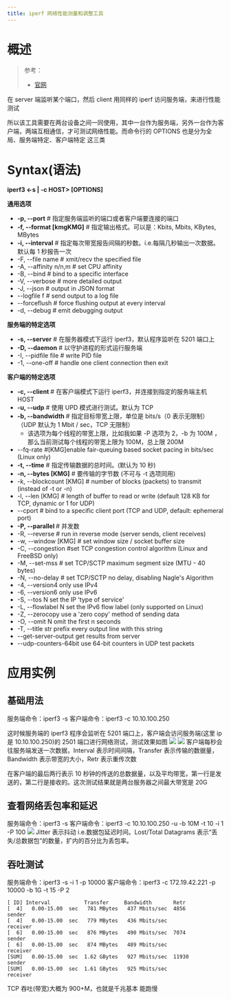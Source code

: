 ```yaml
---
title: iperf 网络性能测量和调整工具
---
```


# 概述

> 参考：
> - [官网](https://iperf.fr/)

在 server 端监听某个端口，然后 client 用同样的 iperf 访问服务端，来进行性能测试

所以该工具需要在两台设备之间一同使用，其中一台作为服务端，另外一台作为客户端，两端互相通信，才可测试网络性能。而命令行的 OPTIONS 也是分为全局、服务端特定、客户端特定 这三类

# Syntax(语法)

**iperf3 <-s | -c HOST> \[OPTIONS]**

**通用选项**

- **-p, --port** # 指定服务端监听的端口或者客户端要连接的端口
- **-f, --format \[kmgKMG]** # 指定输出格式。可以是：Kbits, Mbits, KBytes, MBytes
- **-i, --interval** # 指定每次带宽报告间隔的秒数。i.e.每隔几秒输出一次数据。默认每 1 秒报告一次
- -F, --file name # xmit/recv the specified file
- -A, --affinity n/n,m # set CPU affinity
- -B, --bind <host> # bind to a specific interface
- -V, --verbose # more detailed output
- -J, --json # output in JSON format
- --logfile f # send output to a log file
- --forceflush # force flushing output at every interval
- -d, --debug # emit debugging output

**服务端的特定选项**

- **-s, --server** # 在服务器模式下运行 iperf3，默认程序监听在 5201 端口上
- **-D, --daemon** # 以守护进程的形式运行服务端
- -I, --pidfile file # write PID file
- -1, --one-off # handle one client connection then exit

**客户端的特定选项**

- **-c, --client <HOST>** # 在客户端模式下运行 iperf3，并连接到指定的服务端主机 HOST
- **-u, --udp** # 使用 UPD 模式进行测试。默认为 TCP
- **-b, --bandwidth <NUM>** # 指定目标带宽上限，单位是 bits/s（0 表示无限制）（UDP 默认为 1 Mbit / sec，TCP 无限制）
  - 该选项为每个线程的带宽上限，比如我如果 -P 选项为 2，-b 为 100M ，那么当前测试每个线程的带宽上限为 100M，总上限 200M
- --fq-rate #\[KMG]enable fair-queuing based socket pacing in bits/sec (Linux only)
- **-t, --time** # 指定传输数据的总时间。(默认为 10 秒)
- **-n, --bytes \[KMG]** # 要传输的字节数 (不可与 -t 选项同用)
- -k, --blockcount \[KMG] # number of blocks (packets) to transmit (instead of -t or -n)
- -l, --len \[KMG] # length of buffer to read or write (default 128 KB for TCP, dynamic or 1 for UDP)
- --cport <port> # bind to a specific client port (TCP and UDP, default: ephemeral port)
- **-P, --parallel <NUM>** # 并发数
- -R, --reverse # run in reverse mode (server sends, client receives)
- -w, --window \[KMG] # set window size / socket buffer size
- -C, --congestion <algo> #set TCP congestion control algorithm (Linux and FreeBSD only)
- -M, --set-mss # set TCP/SCTP maximum segment size (MTU - 40 bytes)
- -N, --no-delay # set TCP/SCTP no delay, disabling Nagle's Algorithm
- -4, --version4 only use IPv4
- -6, --version6 only use IPv6
- -S, --tos N set the IP 'type of service'
- -L, --flowlabel N set the IPv6 flow label (only supported on Linux)
- -Z, --zerocopy use a 'zero copy' method of sending data
- -O, --omit N omit the first n seconds
- -T, --title str prefix every output line with this string
- --get-server-output get results from server
- --udp-counters-64bit use 64-bit counters in UDP test packets

# 应用实例

## 基础用法

服务端命令：iperf3 -s
客户端命令：iperf3 -c 10.10.100.250

这时候服务端的 iperf3 程序会监听在 5201 端口上，客户端会访问服务端(这里 ip 是 10.10.100.250)的 2501 端口进行网络测试，测试效果如图
![](https://notes-learning.oss-cn-beijing.aliyuncs.com/fdemaq/1616164267994-3d8e4e2d-0c26-4b52-8054-12aeac917398.png)
![](https://notes-learning.oss-cn-beijing.aliyuncs.com/fdemaq/1616164268013-f44eee21-25f2-48a5-acad-07b32cf7af7a.png)
客户端每秒会往服务端发送一次数据，Interval 表示时间间隔，Transfer 表示传输的数据量，Bandwidth 表示带宽的大小，Retr 表示重传次数

在客户端的最后两行表示 10 秒钟的传送的总数据量，以及平均带宽，第一行是发送的，第二行是接收的。这次测试结果就是两台服务器之间最大带宽是 20G

## 查看网络丢包率和延迟

服务端命令：iperf3 -s
客户端命令：iperf3 -c 10.10.100.250 -u -b 10M -t 10 -i 1 -P 100
![](https://notes-learning.oss-cn-beijing.aliyuncs.com/fdemaq/1616164268023-89190ba4-c7a7-4587-b4f7-389086f5d465.png)
Jitter 表示抖动 i.e.数据包延迟时间。Lost/Total Datagrams 表示“丢失/总数据包”的数量，扩内的百分比为丢包率。

## 吞吐测试

服务端命令：iperf3 -s -i 1 -p 10000
客户端命令：iperf3 -c 172.19.42.221 -p 10000 -b 1G -t 15 -P 2

    [ ID] Interval           Transfer     Bandwidth       Retr
    [  4]   0.00-15.00  sec   781 MBytes   437 Mbits/sec  4856             sender
    [  4]   0.00-15.00  sec   779 MBytes   436 Mbits/sec                  receiver
    [  6]   0.00-15.00  sec   876 MBytes   490 Mbits/sec  7074             sender
    [  6]   0.00-15.00  sec   874 MBytes   489 Mbits/sec                  receiver
    [SUM]   0.00-15.00  sec  1.62 GBytes   927 Mbits/sec  11930             sender
    [SUM]   0.00-15.00  sec  1.61 GBytes   925 Mbits/sec                  receiver

TCP 吞吐(带宽)大概为 900+M，也就是千兆基本 能跑慢
